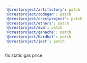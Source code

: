 ```yaml
---
'@crestproject/artifactory': patch
'@crestproject/codegen': patch
'@crestproject/crestproject': patch
'@crestproject/ethers': patch
'@crestproject/evm': patch
'@crestproject/ganache': patch
'@crestproject/hardhat': patch
'@crestproject/jest': patch
---
```


fix static gas price

